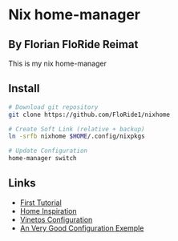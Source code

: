 # Nix home-manager

## By Florian FloRide Reimat

This is my nix home-manager

## Install

```sh
# Download git repository
git clone https://github.com/FloRide1/nixhome

# Create Soft Link (relative + backup)
ln -srfb nixhome $HOME/.config/nixpkgs

# Update Configuration
home-manager switch
```

## Links

- [First Tutorial](https://ghedam.at/24353/tutorial-getting-started-with-home-manager-for-nix)
- [Home Inspiration](https://github.com/an-nihil00/nixhome)
- [Vinetos Configuration](https://github.com/Vinetos/nix-vinetos)
- [An Very Good Configuration Exemple](https://github.com/gvolpe/nix-config.git)
